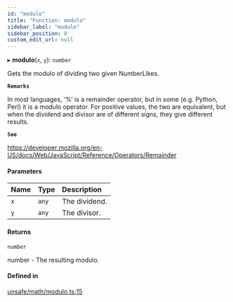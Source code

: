 ```yaml
---
id: "modulo"
title: "Function: modulo"
sidebar_label: "modulo"
sidebar_position: 0
custom_edit_url: null
---
```


▸ **modulo**(`x`, `y`): `number`

Gets the modulo of dividing two given NumberLikes.

**`Remarks`**

In most languages, ‘%’ is a remainder operator, but in some (e.g. Python, Perl) it is a modulo operator.
For positive values, the two are equivalent, but when the dividend and divisor are of different signs, they give different results.

**`See`**

https://developer.mozilla.org/en-US/docs/Web/JavaScript/Reference/Operators/Remainder

#### Parameters

| Name | Type | Description |
| :------ | :------ | :------ |
| `x` | `any` | The dividend. |
| `y` | `any` | The divisor. |

#### Returns

`number`

number - The resulting modulo.

#### Defined in

[unsafe/math/modulo.ts:15](https://github.com/axisiscool/hikidashi/blob/6610d16/src/unsafe/math/modulo.ts#L15)
